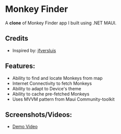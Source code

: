 # Monkey Finder

A **clone** of Monkey Finder app I built using .NET MAUI.

## Credits
- Inspired by: [jfversluis](https://github.com/jfversluis/dotnet-maui-workshop)

## Features:
- Ability to find and locate Monkeys from map
- Internet Connectivity to fetch Monkeys
- Ability to adapt to Device's theme
- Ability to cache pre-fetched Monkeys
- Uses MVVM pattern from Maui Community-toolkit 

## Screenshots/Videos:
- [Demo Video](https://youtu.be/iTju0QiKdW4)